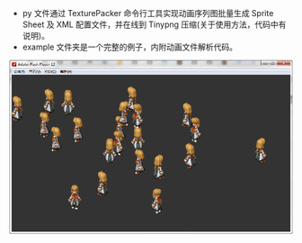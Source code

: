 - py 文件通过 TexturePacker 命令行工具实现动画序列图批量生成 Sprite Sheet 及 XML 配置文件，并在线到 Tinypng 压缩(关于使用方法，代码中有说明)。
- example 文件夹是一个完整的例子，内附动画文件解析代码。

![截图](screenshot.png)
